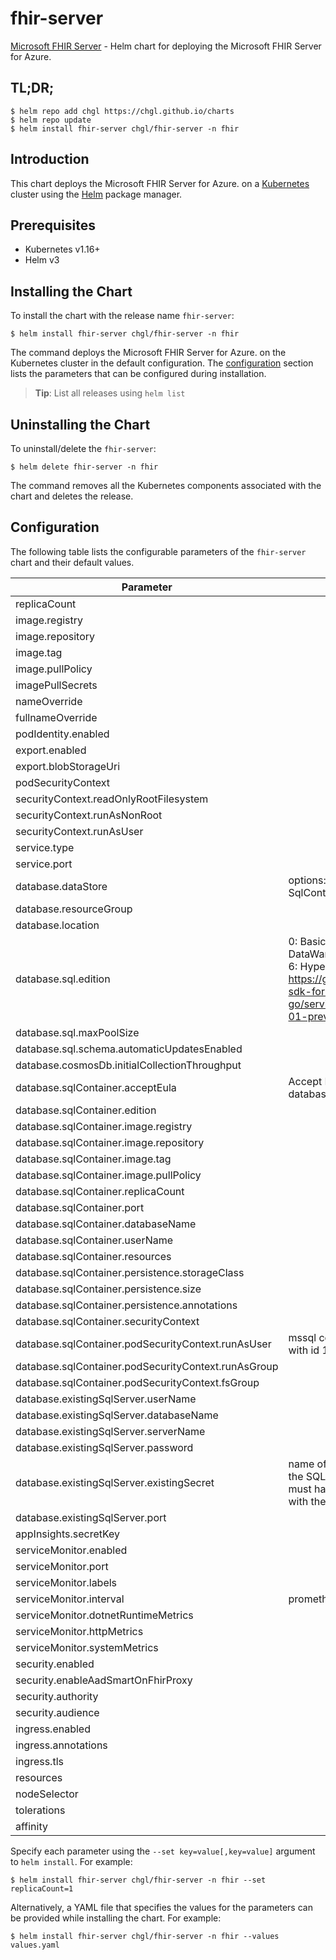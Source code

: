 # fhir-server

[Microsoft FHIR Server](https://github.com/OHDSI) - Helm chart for deploying the Microsoft FHIR Server for Azure.

## TL;DR;

```console
$ helm repo add chgl https://chgl.github.io/charts
$ helm repo update
$ helm install fhir-server chgl/fhir-server -n fhir
```

## Introduction

This chart deploys the Microsoft FHIR Server for Azure. on a [Kubernetes](http://kubernetes.io) cluster using the [Helm](https://helm.sh) package manager.

## Prerequisites

- Kubernetes v1.16+
- Helm v3

## Installing the Chart

To install the chart with the release name `fhir-server`:

```console
$ helm install fhir-server chgl/fhir-server -n fhir
```

The command deploys the Microsoft FHIR Server for Azure. on the Kubernetes cluster in the default configuration. The [configuration](#configuration) section lists the parameters that can be configured during installation.

> **Tip**: List all releases using `helm list`

## Uninstalling the Chart

To uninstall/delete the `fhir-server`:

```console
$ helm delete fhir-server -n fhir
```

The command removes all the Kubernetes components associated with the chart and deletes the release.

## Configuration

The following table lists the configurable parameters of the `fhir-server` chart and their default values.

| Parameter                                           | Description                                                                                                                                                                                                                               | Default                                          |
| --------------------------------------------------- | ----------------------------------------------------------------------------------------------------------------------------------------------------------------------------------------------------------------------------------------- | ------------------------------------------------ |
| replicaCount                                        |                                                                                                                                                                                                                                           | `1`                                              |
| image.registry                                      |                                                                                                                                                                                                                                           | `healthplatformregistry.azurecr.io`              |
| image.repository                                    |                                                                                                                                                                                                                                           | `r4_fhir-server`                                 |
| image.tag                                           |                                                                                                                                                                                                                                           | `1.0.800`                                        |
| image.pullPolicy                                    |                                                                                                                                                                                                                                           | `IfNotPresent`                                   |
| imagePullSecrets                                    |                                                                                                                                                                                                                                           | `[]`                                             |
| nameOverride                                        |                                                                                                                                                                                                                                           | `""`                                             |
| fullnameOverride                                    |                                                                                                                                                                                                                                           | `""`                                             |
| podIdentity.enabled                                 |                                                                                                                                                                                                                                           | `false`                                          |
| export.enabled                                      |                                                                                                                                                                                                                                           | `false`                                          |
| export.blobStorageUri                               |                                                                                                                                                                                                                                           | `https://mystorageaccount.blob.core.windows.net` |
| podSecurityContext                                  |                                                                                                                                                                                                                                           | `{}`                                             |
| securityContext.readOnlyRootFilesystem              |                                                                                                                                                                                                                                           | `true`                                           |
| securityContext.runAsNonRoot                        |                                                                                                                                                                                                                                           | `true`                                           |
| securityContext.runAsUser                           |                                                                                                                                                                                                                                           | `10001`                                          |
| service.type                                        |                                                                                                                                                                                                                                           | `ClusterIP`                                      |
| service.port                                        |                                                                                                                                                                                                                                           | `80`                                             |
| database.dataStore                                  | options: ExistingSqlServer, SqlServer, SqlContainer, CosmosDb                                                                                                                                                                             | `"SqlContainer"`                                 |
| database.resourceGroup                              |                                                                                                                                                                                                                                           | `""`                                             |
| database.location                                   |                                                                                                                                                                                                                                           | `""`                                             |
| database.sql.edition                                | 0: Basic 1: Business 2: BusinessCritical 3: DataWarehouse 4: Free 5: GeneralPurpose 6: Hyperscale 7: Premium More at https://godoc.org/github.com/Azure/azure-sdk-for-go/services/preview/sql/mgmt/2015-05-01-preview/sql#DatabaseEdition | `5`                                              |
| database.sql.maxPoolSize                            |                                                                                                                                                                                                                                           | `100`                                            |
| database.sql.schema.automaticUpdatesEnabled         |                                                                                                                                                                                                                                           | `true`                                           |
| database.cosmosDb.initialCollectionThroughput       |                                                                                                                                                                                                                                           | `"400"`                                          |
| database.sqlContainer.acceptEula                    | Accept EULA when deploying with --set database.sqlContainer.acceptEula="Y"                                                                                                                                                                | `"y"`                                            |
| database.sqlContainer.edition                       |                                                                                                                                                                                                                                           | `"Developer"`                                    |
| database.sqlContainer.image.registry                |                                                                                                                                                                                                                                           | `mcr.microsoft.com`                              |
| database.sqlContainer.image.repository              |                                                                                                                                                                                                                                           | `mssql/server`                                   |
| database.sqlContainer.image.tag                     |                                                                                                                                                                                                                                           | `2019-latest`                                    |
| database.sqlContainer.image.pullPolicy              |                                                                                                                                                                                                                                           | `IfNotPresent`                                   |
| database.sqlContainer.replicaCount                  |                                                                                                                                                                                                                                           | `1`                                              |
| database.sqlContainer.port                          |                                                                                                                                                                                                                                           | `1433`                                           |
| database.sqlContainer.databaseName                  |                                                                                                                                                                                                                                           | `FHIR`                                           |
| database.sqlContainer.userName                      |                                                                                                                                                                                                                                           | `sa`                                             |
| database.sqlContainer.resources                     |                                                                                                                                                                                                                                           | `{}`                                             |
| database.sqlContainer.persistence.storageClass      |                                                                                                                                                                                                                                           | `""`                                             |
| database.sqlContainer.persistence.size              |                                                                                                                                                                                                                                           | `8Gi`                                            |
| database.sqlContainer.persistence.annotations       |                                                                                                                                                                                                                                           | `{}`                                             |
| database.sqlContainer.securityContext               |                                                                                                                                                                                                                                           | `{}`                                             |
| database.sqlContainer.podSecurityContext.runAsUser  | mssql container has user mssql defined with id 10001                                                                                                                                                                                      | `10001`                                          |
| database.sqlContainer.podSecurityContext.runAsGroup |                                                                                                                                                                                                                                           | `10001`                                          |
| database.sqlContainer.podSecurityContext.fsGroup    |                                                                                                                                                                                                                                           | `10001`                                          |
| database.existingSqlServer.userName                 |                                                                                                                                                                                                                                           | `sa`                                             |
| database.existingSqlServer.databaseName             |                                                                                                                                                                                                                                           | `FHIR`                                           |
| database.existingSqlServer.serverName               |                                                                                                                                                                                                                                           | `mymssql-mssql-linux.default`                    |
| database.existingSqlServer.password                 |                                                                                                                                                                                                                                           | `fhir`                                           |
| database.existingSqlServer.existingSecret           | name of a pre-created secret to retrieve the SQL Server's password. the secret must have a key named `DATABASEPASSWORD` with the password as its value.                                                                                   | `""`                                             |
| database.existingSqlServer.port                     |                                                                                                                                                                                                                                           | `1433`                                           |
| appInsights.secretKey                               |                                                                                                                                                                                                                                           | `"instrumentationKey"`                           |
| serviceMonitor.enabled                              |                                                                                                                                                                                                                                           | `false`                                          |
| serviceMonitor.port                                 |                                                                                                                                                                                                                                           | `1234`                                           |
| serviceMonitor.labels                               |                                                                                                                                                                                                                                           | `{}`                                             |
| serviceMonitor.interval                             | prometheus: monitor                                                                                                                                                                                                                       | `30s`                                            |
| serviceMonitor.dotnetRuntimeMetrics                 |                                                                                                                                                                                                                                           | `true`                                           |
| serviceMonitor.httpMetrics                          |                                                                                                                                                                                                                                           | `true`                                           |
| serviceMonitor.systemMetrics                        |                                                                                                                                                                                                                                           | `true`                                           |
| security.enabled                                    |                                                                                                                                                                                                                                           | `false`                                          |
| security.enableAadSmartOnFhirProxy                  |                                                                                                                                                                                                                                           | `false`                                          |
| security.authority                                  |                                                                                                                                                                                                                                           | `null`                                           |
| security.audience                                   |                                                                                                                                                                                                                                           | `null`                                           |
| ingress.enabled                                     |                                                                                                                                                                                                                                           | `false`                                          |
| ingress.annotations                                 |                                                                                                                                                                                                                                           | `{}`                                             |
| ingress.tls                                         |                                                                                                                                                                                                                                           | `[]`                                             |
| resources                                           |                                                                                                                                                                                                                                           | `{}`                                             |
| nodeSelector                                        |                                                                                                                                                                                                                                           | `{}`                                             |
| tolerations                                         |                                                                                                                                                                                                                                           | `[]`                                             |
| affinity                                            |                                                                                                                                                                                                                                           | `{}`                                             |

Specify each parameter using the `--set key=value[,key=value]` argument to `helm install`. For example:

```console
$ helm install fhir-server chgl/fhir-server -n fhir --set replicaCount=1
```

Alternatively, a YAML file that specifies the values for the parameters can be provided while
installing the chart. For example:

```console
$ helm install fhir-server chgl/fhir-server -n fhir --values values.yaml
```
